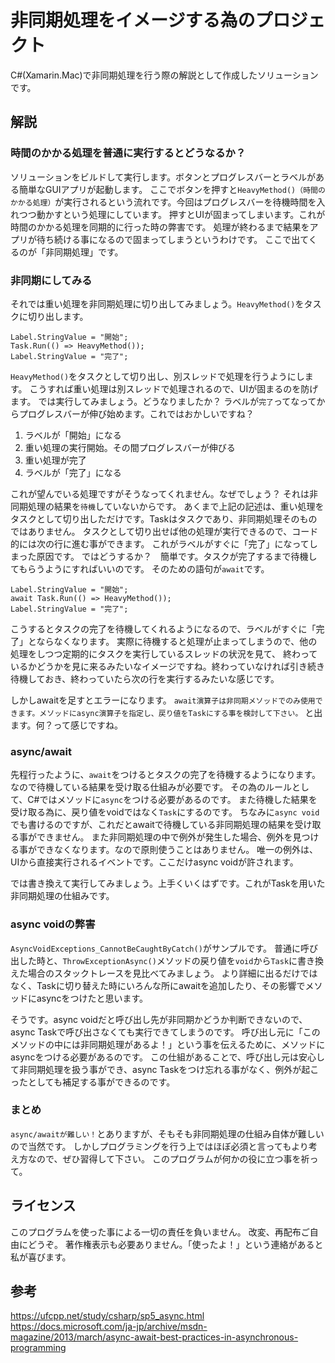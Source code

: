 ﻿# 非同期処理をイメージする為のプロジェクト

C#(Xamarin.Mac)で非同期処理を行う際の解説として作成したソリューションです。

## 解説
### 時間のかかる処理を普通に実行するとどうなるか？
ソリューションをビルドして実行します。ボタンとプログレスバーとラベルがある簡単なGUIアプリが起動します。
ここでボタンを押すと`HeavyMethod()（時間のかかる処理）`が実行されるという流れです。今回はプログレスバーを待機時間を入れつつ動かすという処理にしています。
押すとUIが固まってしまいます。これが時間のかかる処理を同期的に行った時の弊害です。
処理が終わるまで結果をアプリが待ち続ける事になるので固まってしまうというわけです。
ここで出てくるのが「非同期処理」です。

### 非同期にしてみる
それでは重い処理を非同期処理に切り出してみましょう。`HeavyMethod()`をタスクに切り出します。

```
Label.StringValue = "開始";
Task.Run(() => HeavyMethod());
Label.StringValue = "完了";
```

`HeavyMethod()`をタスクとして切り出し、別スレッドで処理を行うようにします。
こうすれば重い処理は別スレッドで処理されるので、UIが固まるのを防げます。
では実行してみましょう。どうなりましたか？
ラベルが`完了`ってなってからプログレスバーが伸び始めます。これではおかしいですね？

1. ラベルが「開始」になる
1. 重い処理の実行開始。その間プログレスバーが伸びる
1. 重い処理が完了
1. ラベルが「完了」になる

これが望んでいる処理ですがそうなってくれません。なぜでしょう？
それは非同期処理の結果を`待機`していないからです。
あくまで上記の記述は、重い処理をタスクとして切り出しただけです。Taskはタスクであり、非同期処理そのものではありません。
タスクとして切り出せば他の処理が実行できるので、コード的には次の行に進む事ができます。
これがラベルがすぐに「完了」になってしまった原因です。
ではどうするか？　簡単です。タスクが完了するまで待機してもらうようにすればいいのです。
そのための語句が`await`です。

```
Label.StringValue = "開始";
await Task.Run(() => HeavyMethod());
Label.StringValue = "完了";
```

こうするとタスクの完了を待機してくれるようになるので、ラベルがすぐに「完了」とならなくなります。
実際に待機すると処理が止まってしまうので、他の処理をしつつ定期的にタスクを実行しているスレッドの状況を見て、
終わっているかどうかを見に来るみたいなイメージですね。終わっていなければ引き続き待機しておき、終わっていたら次の行を実行するみたいな感じです。

しかしawaitを足すとエラーになります。
`await演算子は非同期メソッドでのみ使用できます。メソッドにasync演算子を指定し、戻り値をTaskにする事を検討して下さい。`
と出ます。何？って感じですね。

### async/await
先程行ったように、`await`をつけるとタスクの完了を待機するようになります。
なので待機している結果を受け取る仕組みが必要です。
その為のルールとして、C#ではメソッドに`async`をつける必要があるのです。
また待機した結果を受け取る為に、戻り値をvoidではなく`Task`にするのです。
ちなみに`async void`でも書けるのですが、これだとawaitで待機している非同期処理の結果を受け取る事ができません。
また非同期処理の中で例外が発生した場合、例外を見つける事ができなくなります。なので原則使うことはありません。
唯一の例外は、UIから直接実行されるイベントです。ここだけasync voidが許されます。

では書き換えて実行してみましょう。上手くいくはずです。これがTaskを用いた非同期処理の仕組みです。

### async voidの弊害
`AsyncVoidExceptions_CannotBeCaughtByCatch()`がサンプルです。
普通に呼び出した時と、`ThrowExceptionAsync()`メソッドの戻り値を`void`から`Task`に書き換えた場合のスタックトレースを見比べてみましょう。
より詳細に出るだけではなく、Taskに切り替えた時にいろんな所にawaitを追加したり、その影響でメソッドにasyncをつけたと思います。

そうです。async voidだと呼び出し先が非同期かどうか判断できないので、async Taskで呼び出さなくても実行できてしまうのです。
呼び出し元に「このメソッドの中には非同期処理があるよ！」という事を伝えるために、メソッドにasyncをつける必要があるのです。
この仕組があることで、呼び出し元は安心して非同期処理を扱う事ができ、async Taskをつけ忘れる事がなく、例外が起こったとしても補足する事ができるのです。

### まとめ
`async/awaitが難しい！`とありますが、そもそも非同期処理の仕組み自体が難しいので当然です。
しかしプログラミングを行う上ではほぼ必須と言ってもより考え方なので、ぜひ習得して下さい。
このプログラムが何かの役に立つ事を祈って。

## ライセンス
このプログラムを使った事による一切の責任を負いません。
改変、再配布ご自由にどうぞ。
著作権表示も必要ありません。「使ったよ！」という連絡があると私が喜びます。

## 参考
https://ufcpp.net/study/csharp/sp5_async.html
https://docs.microsoft.com/ja-jp/archive/msdn-magazine/2013/march/async-await-best-practices-in-asynchronous-programming